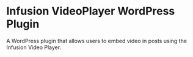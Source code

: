 Infusion VideoPlayer WordPress Plugin
=====================================

A WordPress plugin that allows users to embed video in posts using the Infusion Video Player.